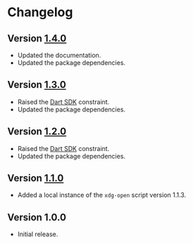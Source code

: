 # Changelog

## Version [1.4.0](https://git.belin.io/cedx/open.dart/compare/v1.3.0...v1.4.0)
- Updated the documentation.
- Updated the package dependencies.

## Version [1.3.0](https://git.belin.io/cedx/open.dart/compare/v1.2.0...v1.3.0)
- Raised the [Dart SDK](https://dart.dev/tools/sdk) constraint.
- Updated the package dependencies.

## Version [1.2.0](https://git.belin.io/cedx/open.dart/compare/v1.1.0...v1.2.0)
- Raised the [Dart SDK](https://dart.dev/tools/sdk) constraint.
- Updated the package dependencies.

## Version [1.1.0](https://git.belin.io/cedx/open.dart/compare/v1.0.0...v1.1.0)
- Added a local instance of the `xdg-open` script version 1.1.3.

## Version 1.0.0
- Initial release.
